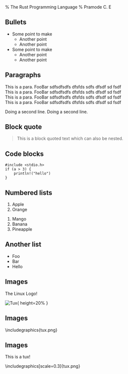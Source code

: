 % The Rust Programming Language
% Pramode C. E


## Bullets
* Some point to make
    * Another point
    * Another point
* Some point to make
    * Another point
    * Another point

## Paragraphs

This is a para. FooBar sdfsdfsdfs dfsfds sdfs dfsdf sd fsdf  
This is a para. FooBar sdfsdfsdfs dfsfds sdfs dfsdf sd fsdf  
This is a para. FooBar sdfsdfsdfs dfsfds sdfs dfsdf sd fsdf  
This is a para. FooBar sdfsdfsdfs dfsfds sdfs dfsdf sd fsdf  


Doing a second line.
Doing a second line.

## Block quote

> This is a block quoted text which can also be nested.

## Code blocks

    #include <stdio.h>
    if (a > 3) {
        println!("hello")
    }

## Numbered lists

1. Apple
2. Orange

<!-- end list -->

1. Mango
2. Banana
3. Pineapple

## Another list

- Foo
- Bar
- Hello

## Images

The Linux Logo!

![Tux](./tux.png){ height=20% }

## Images

\includegraphics{tux.png}



## Images

This is a tux!

\includegraphics[scale=0.3]{tux.png}

